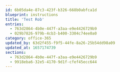 ```yaml
---
id: 6b05da4e-87c3-423f-b326-668b0abfca1d
blueprint: instructions
title: 'Test Rob'
entries:
  - 763d2864-4b0e-447f-a3aa-e9e4426729b9
  - 029b7826-979b-4cb3-b400-3304c74ee0a0
category: office-365
updated_by: 63d2f455-f9f5-44fe-8a26-25b54dd98a09
updated_at: 1657174739
sections:
  - 763d2864-4b0e-447f-a3aa-e9e4426729b9
  - 9918eba6-32e5-4170-9d1f-cfef45ecc644
---
```

